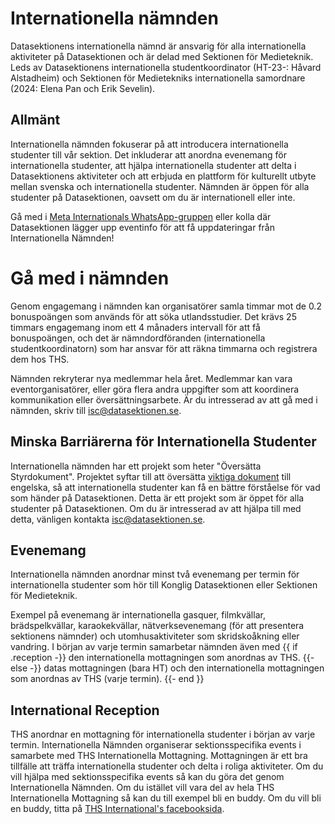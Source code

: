 # Internationella nämnden

Datasektionens internationella nämnd är ansvarig för alla internationella aktiviteter på Datasektionen och är delad med Sektionen för Medieteknik. Leds av Datasektionens internationella studentkoordinator (HT-23-: Håvard Alstadheim) och Sektionen för Medietekniks internationella samordnare (2024: Elena Pan och Erik Sevelin).

## Allmänt

Internationella nämnden fokuserar på att introducera internationella studenter till vår sektion. Det inkluderar att anordna evenemang för internationella studenter, att hjälpa internationella studenter att delta i Datasektionens aktiviteter och att erbjuda en plattform för kulturellt utbyte mellan svenska och internationella studenter. Nämnden är öppen för alla studenter på Datasektionen, oavsett om du är internationell eller inte.

Gå med i [Meta Internationals WhatsApp-gruppen](https://dsekt.se/whatsapp) eller kolla där Datasektionen lägger upp eventinfo för att få uppdateringar från Internationella Nämnden!

# Gå med i nämnden

Genom engagemang i nämnden kan organisatörer samla timmar mot de 0.2 bonuspoängen som används för att söka utlandsstudier. Det krävs 25 timmars engagemang inom ett 4 månaders intervall för att få bonuspoängen, och det är nämndordföranden (internationella studentkoordinatorn) som har ansvar för att räkna timmarna och registrera dem hos THS.

Nämnden rekryterar nya medlemmar hela året. Medlemmar kan vara eventorganisatörer, eller göra flera andra uppgifter som att koordinera kommunikation eller översättningsarbete. Är du intresserad av att gå med i nämnden, skriv till [isc@datasektionen.se](mailto:isc@datasektionen.se).

## Minska Barriärerna för Internationella Studenter

Internationella nämnden har ett projekt som heter "Översätta Styrdokument". Projektet syftar till att översätta [viktiga dokument](https://styrdokument.datasektionen.se/) till engelska, så att internationella studenter kan få en bättre förståelse för vad som händer på Datasektionen. Detta är ett projekt som är öppet för alla studenter på Datasektionen. Om du är intresserad av att hjälpa till med detta, vänligen kontakta [isc@datasektionen.se](mailto:isc@datasektionen.se).

## Evenemang

Internationella nämnden anordnar minst två evenemang per termin för internationella studenter som hör till Konglig Datasektionen eller Sektionen för Medieteknik.

Exempel på evenemang är internationella gasquer, filmkvällar, brädspelkvällar, karaokekvällar, nätverksevenemang (för att presentera sektionens nämnder) och utomhusaktiviteter som skridskoåkning eller vandring. I början av varje termin samarbetar nämnden även med {{ if .reception -}} den internationella mottagningen som anordnas av THS. {{- else -}} datas mottagningen (bara HT) och den internationella mottagningen som anordnas av THS (varje termin). {{- end }}

## International Reception

THS anordnar en mottagning för internationella studenter i början av varje termin. Internationella Nämnden organiserar sektionsspecifika events i samarbete med THS Internationella Mottagning. Mottagningen är ett bra tillfälle att träffa internationella studenter och delta i roliga aktiviteter. Om du vill hjälpa med sektionsspecifika events så kan du göra det genom Internationella Nämnden. Om du istället vill vara del av hela THS Internationella Mottagning så kan du till exempel bli en buddy. Om du vill bli en buddy, titta på [THS International's facebooksida](https://www.facebook.com/thsint).
